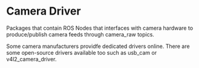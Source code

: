 # Camera Driver

Packages that contain ROS Nodes that interfaces with camera hardware to produce/publish camera feeds through camera\_raw topics.

Some camera manufacturers providfe dedicated drivers online. There are some open-source drivers available too such as usb\_cam or v4l2\_camera\_driver.
